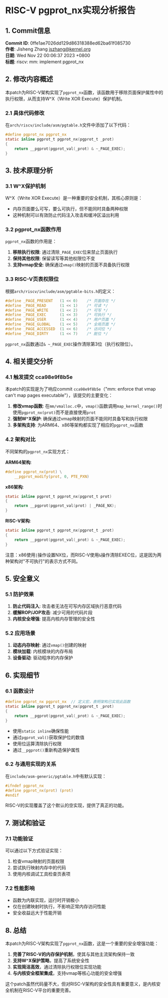 # RISC-V pgprot_nx实现分析报告

## 1. Commit信息

**Commit ID**: 0ffe1ae7026dd129d86318388ed62ba61f085730  
**作者**: Jisheng Zhang <jszhang@kernel.org>  
**日期**: Wed Nov 22 00:06:37 2023 +0800  
**标题**: riscv: mm: implement pgprot_nx  

## 2. 修改内容概述

本patch为RISC-V架构实现了`pgprot_nx`函数，该函数用于移除页面保护属性中的执行权限，从而支持W^X（Write XOR Execute）保护机制。

### 2.1 具体代码修改

在`arch/riscv/include/asm/pgtable.h`文件中添加了以下代码：

```c
#define pgprot_nx pgprot_nx
static inline pgprot_t pgprot_nx(pgprot_t _prot)
{
    return __pgprot(pgprot_val(_prot) & ~_PAGE_EXEC);
}
```

## 3. 技术原理分析

### 3.1 W^X保护机制

W^X（Write XOR Execute）是一种重要的安全机制，其核心原则是：
- 内存页面要么可写，要么可执行，但不能同时具备两种权限
- 这种机制可以有效防止代码注入攻击和缓冲区溢出利用

### 3.2 pgprot_nx函数作用

`pgprot_nx`函数的作用是：
1. **移除执行权限**: 通过清除`_PAGE_EXEC`位来禁止页面执行
2. **保持其他权限**: 保留读写等其他权限位不变
3. **支持vmap安全**: 确保通过`vmap()`映射的页面不具备执行权限

### 3.3 RISC-V页表权限位

根据`arch/riscv/include/asm/pgtable-bits.h`的定义：

```c
#define _PAGE_PRESENT   (1 << 0)    /* 页面存在 */
#define _PAGE_READ      (1 << 1)    /* 可读 */
#define _PAGE_WRITE     (1 << 2)    /* 可写 */
#define _PAGE_EXEC      (1 << 3)    /* 可执行 */
#define _PAGE_USER      (1 << 4)    /* 用户页面 */
#define _PAGE_GLOBAL    (1 << 5)    /* 全局页面 */
#define _PAGE_ACCESSED  (1 << 6)    /* 访问位 */
#define _PAGE_DIRTY     (1 << 7)    /* 脏位 */
```

`pgprot_nx`函数通过`& ~_PAGE_EXEC`操作清除第3位（执行权限位）。

## 4. 相关提交分析

### 4.1 触发提交 cca98e9f8b5e

本patch的实现是为了响应commit `cca98e9f8b5e`（"mm: enforce that vmap can't map pages executable"），该提交的主要变化：

1. **修改vmap函数**: 在`mm/vmalloc.c`中，`vmap()`函数调用`map_kernel_range()`时使用`pgprot_nx(prot)`而不是直接使用`prot`
2. **强制W^X保护**: 确保通过vmap映射的页面不能同时具备写和执行权限
3. **多架构支持**: 为ARM64、x86等架构都实现了相应的`pgprot_nx`函数

### 4.2 架构对比

不同架构的`pgprot_nx`实现方式：

**ARM64架构**:
```c
#define pgprot_nx(prot) \
    __pgprot_modify(prot, 0, PTE_PXN)
```

**x86架构**:
```c
static inline pgprot_t pgprot_nx(pgprot_t prot)
{
    return __pgprot(pgprot_val(prot) | _PAGE_NX);
}
```

**RISC-V架构**:
```c
static inline pgprot_t pgprot_nx(pgprot_t _prot)
{
    return __pgprot(pgprot_val(_prot) & ~_PAGE_EXEC);
}
```

注意：x86使用`|`操作设置NX位，而RISC-V使用`&`操作清除EXEC位，这是因为两种架构对"不可执行"的表示方式不同。

## 5. 安全意义

### 5.1 防护效果

1. **防止代码注入**: 攻击者无法在可写内存区域执行恶意代码
2. **缓解ROP/JOP攻击**: 减少可用的代码片段
3. **内核安全增强**: 提高内核内存管理的安全性

### 5.2 应用场景

1. **动态内存映射**: 通过`vmap()`创建的映射
2. **模块加载**: 内核模块的内存布局
3. **设备驱动**: 驱动程序的内存保护

## 6. 实现细节

### 6.1 函数设计

```c
#define pgprot_nx pgprot_nx  // 定义宏，表明架构已实现此函数
static inline pgprot_t pgprot_nx(pgprot_t _prot)
{
    return __pgprot(pgprot_val(_prot) & ~_PAGE_EXEC);
}
```

- 使用`static inline`确保性能
- 通过`pgprot_val()`获取保护位的数值
- 使用位运算清除执行权限
- 通过`__pgprot()`重新构造保护属性

### 6.2 与通用实现的关系

在`include/asm-generic/pgtable.h`中有默认实现：
```c
#ifndef pgprot_nx
#define pgprot_nx(prot) (prot)
#endif
```

RISC-V的实现覆盖了这个默认的空实现，提供了真正的功能。

## 7. 测试和验证

### 7.1 功能验证

可以通过以下方式验证实现：
1. 检查vmap映射的页面权限
2. 尝试执行映射内存中的代码
3. 使用内核调试工具检查页表项

### 7.2 性能影响

- 函数为内联实现，运行时开销极小
- 仅在创建映射时执行，不影响正常内存访问性能
- 安全收益远大于性能开销

## 8. 总结

本patch为RISC-V架构实现了`pgprot_nx`函数，这是一个重要的安全增强功能：

1. **完善了RISC-V的内存保护机制**，使其与其他主流架构保持一致
2. **支持W^X保护策略**，提高了系统安全性
3. **实现简洁高效**，通过清除执行权限位实现功能
4. **与内核安全框架集成**，支持vmap等核心功能的安全增强

这个patch虽然代码量不大，但对RISC-V架构的安全性具有重要意义，是内核安全机制在RISC-V平台的重要完善。